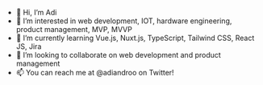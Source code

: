 - 👋 Hi, I’m Adi
- 👀 I’m interested in web development, IOT, hardware engineering, product management, MVP, MVVP 
- 🌱 I’m currently learning Vue.js, Nuxt.js, TypeScript, Tailwind CSS, React JS, Jira
- 💞️ I’m looking to collaborate on web development and product management 
- 📫 You can reach me at @adiandroo on Twitter!
